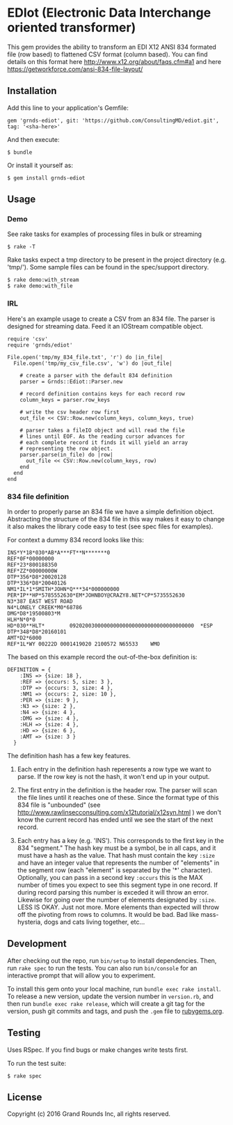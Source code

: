 # EDIot (Electronic Data Interchange oriented transformer)
This gem provides the ability to transform an EDI X12 ANSI 834 formated file (row based) to flattened CSV format (column based). You can find details on this format here http://www.x12.org/about/faqs.cfm#a1 and here https://getworkforce.com/ansi-834-file-layout/

## Installation

Add this line to your application's Gemfile:


    gem 'grnds-ediot', git: 'https://github.com/ConsultingMD/ediot.git', tag: '<sha-here>'


And then execute:

    $ bundle

Or install it yourself as:

    $ gem install grnds-ediot

## Usage

### Demo
See rake tasks for examples of processing files in bulk or streaming

    $ rake -T

Rake tasks expect a tmp directory to be present in the project directory (e.g. 'tmp/'). Some sample files can be found in the spec/support directory.

    $ rake demo:with_stream
    $ rake demo:with_file

### IRL

Here's an example usage to create a CSV from an 834 file. The parser is designed for streaming data. 
Feed it an IOStream compatible object.

    require 'csv'
    require 'grnds/ediot'

    File.open('tmp/my_834_file.txt', 'r') do |in_file|
      File.open('tmp/my_csv_file.csv', 'w') do |out_file|

        # create a parser with the default 834 definition
        parser = Grnds::Ediot::Parser.new

        # record definition contains keys for each record row
        column_keys = parser.row_keys

        # write the csv header row first
        out_file << CSV::Row.new(column_keys, column_keys, true)

        # parser takes a fileIO object and will read the file
        # lines until EOF. As the reading cursor advances for
        # each complete record it finds it will yield an array
        # representing the row object.
        parser.parse(in_file) do |row|
          out_file << CSV::Row.new(column_keys, row)
        end
      end
    end

### 834 file definition

In order to properly parse an 834 file we have a simple definition object.
Abstracting the structure of the 834 file in this way makes it easy to change
it also makes the library code easy to test (see spec files for examples).

For context a dummy 834 record looks like this:

    INS*Y*18*030*AB*A***FT**N*******0
    REF*0F*00000000
    REF*23*800188350
    REF*ZZ*00000000W
    DTP*356*D8*20020128
    DTP*336*D8*20040126
    NM1*IL*1*SMITH*JOHN*Q***34*000000000
    PER*IP**HP*5785552630*EM*JOHNBOY@CRAZY8.NET*CP*5735552630
    N3*387 EAST WEST ROAD
    N4*LONELY CREEK*M0*68786
    DMG*D8*19500803*M
    HLH*N*0*0
    HD*030**HLT*        0920200300000000000000000000000000000000  *ESP
    DTP*348*D8*20160101
    AMT*D2*6000
    REF*1L*WY 00222D 0001419020 2100572 N65533    WMO


The based on this example record the out-of-the-box definition is:


    DEFINITION = {
        :INS => {size: 18 },
        :REF => {occurs: 5, size: 3 },
        :DTP => {occurs: 3, size: 4 },
        :NM1 => {occurs: 2, size: 10 },
        :PER => {size: 9 },
        :N3 => {size: 2 },
        :N4 => {size: 4 },
        :DMG => {size: 4 },
        :HLH => {size: 4 },
        :HD => {size: 6 },
        :AMT => {size: 3 }
      }

The definition hash has a few key features.

1. Each entry in the definition hash reperesents a row type 
    we want to parse. If the row key is not the hash, it won't end 
    up in your output. 

2. The first entry in the definition is the header row. The parser 
    will scan the file lines until it reaches one of these. Since the
    format type of this 834 file is "unbounded" (see http://www.rawlinsecconsulting.com/x12tutorial/x12syn.html )
    we don't know the current record has ended until we see the start of
    the next record.

3. Each entry has a key (e.g. 'INS'). This corresponds to the first key in 
    the 834 "segment." The hash key must be a symbol, be in all caps, and it must have a hash as the value.
    That hash must contain the key `:size` and have an integer value that
    represents the number of "elements" in the segment row (each "element" 
    is separated by the '*' character). Optionally, you can pass in a second
    key `:occurs` this is the MAX number of times you expect to see this 
    segment type in one record. If during record parsing this number is
    exceded it will throw an error. Likewise for going over the number of
    elements designated by `:size`. LESS IS OKAY. Just not more. More elements
    than expected will throw off the pivoting from rows to columns. It would 
    be bad. Bad like mass-hysteria, dogs and cats living together, etc...


## Development

After checking out the repo, run `bin/setup` to install dependencies. Then, run `rake spec` to run the tests. You can also run `bin/console` for an interactive prompt that will allow you to experiment.

To install this gem onto your local machine, run `bundle exec rake install`. To release a new version, update the version number in `version.rb`, and then run `bundle exec rake release`, which will create a git tag for the version, push git commits and tags, and push the `.gem` file to [rubygems.org](https://rubygems.org).

## Testing

Uses RSpec. If you find bugs or make changes write tests first. 

To run the test suite:

    $ rake spec


## License
Copyright (c) 2016 Grand Rounds Inc, all rights reserved.
